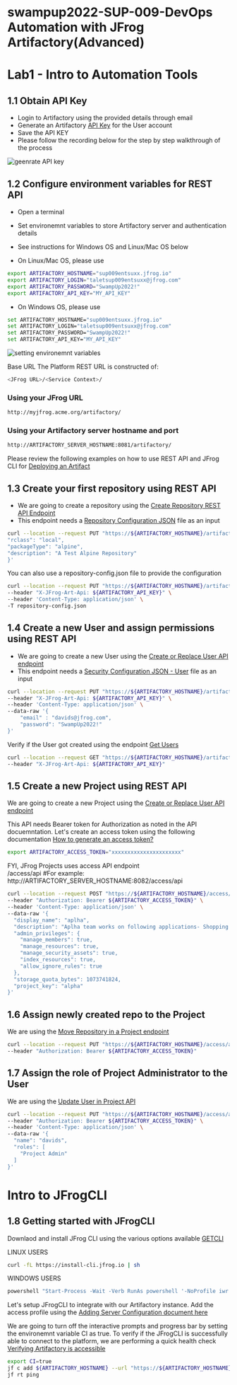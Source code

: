 # swampup2022-SUP-009-DevOps Automation with JFrog Artifactory(Advanced) 
# Lab1 - Intro to Automation Tools


## 1.1 Obtain API Key 
- Login to Artifactory using the provided details through email
- Generate an Artifactory [API Key](https://www.jfrog.com/confluence/display/JFROG/User+Profile#UserProfile-APIKey) for the User account
- Save the API KEY
- Please follow the recording below for the step by step walkthrough of the process

![geenrate API key](https://i.imgur.com/ElFGv6b.gif)

## 1.2 Configure environment variables for REST API

- Open a terminal
- Set environemnt variables to store Artifactory server and authentication details 
- See instructions for Windows OS and Linux/Mac OS below

- On Linux/Mac OS, please use
```bash
export ARTIFACTORY_HOSTNAME="sup009entsuxx.jfrog.io"
export ARTIFACTORY_LOGIN="taletsup009entsuxx@jfrog.com"
export ARTIFACTORY_PASSWORD="SwampUp2022!"
export ARTIFACTORY_API_KEY="MY_API_KEY"
```

- On Windows OS, please use
```bash
set ARTIFACTORY_HOSTNAME="sup009entsuxx.jfrog.io"
set ARTIFACTORY_LOGIN="taletsup009entsuxx@jfrog.com"
set ARTIFACTORY_PASSWORD="SwampUp2022!"
set ARTIFACTORY_API_KEY="MY_API_KEY"
```
![setting environemnt variables](https://i.imgur.com/BastCGE.gif)


Base URL
The Platform REST URL is constructed of: 
```bash
<JFrog URL>/<Service Context>/
```

### Using your JFrog URL 
```bash
http://myjfrog.acme.org/artifactory/
```

### Using your Artifactory server hostname and port
```bash
http://ARTIFACTORY_SERVER_HOSTNAME:8081/artifactory/
```

Please review the following examples on how to use REST API and JFrog CLI for [Deploying an Artifact](https://www.jfrog.com/confluence/display/JFROG/Artifactory+REST+API#ArtifactoryRESTAPI-Example-DeployinganArtifact)

## 1.3 Create your first repository using REST API 
- We are going to create a repository using the [Create Repository REST API Endpoint](https://www.jfrog.com/confluence/display/JFROG/Artifactory+REST+API#ArtifactoryRESTAPI-CreateRepository)
- This endpoint needs a [Repository Configuration JSON](https://www.jfrog.com/confluence/display/JFROG/Repository+Configuration+JSON) file as an input

```bash
curl --location --request PUT "https://${ARTIFACTORY_HOSTNAME}/artifactory/api/repositories/teamA-alpine-dev-local" --header "X-JFrog-Art-Api: ${ARTIFACTORY_API_KEY}" --header 'Content-Type: application/json' --data-raw '{
"rclass": "local",
"packageType": "alpine",
"description": "A Test Alpine Repository"
}'
```
You can also use a repository-config.json file to provide the configuration 

```bash
curl --location --request PUT "https://${ARTIFACTORY_HOSTNAME}/artifactory/api/repositories/teamB-alpine-dev-local" \
--header "X-JFrog-Art-Api: ${ARTIFACTORY_API_KEY}" \
--header 'Content-Type: application/json' \
-T repository-config.json
```

## 1.4 Create a new User and assign permissions using REST API  
- We are going to create a new User using the [Create or Replace User API endpoint](https://www.jfrog.com/confluence/display/JFROG/Artifactory+REST+API#ArtifactoryRESTAPI-CreateorReplaceUser)
- This endpoint needs a [Security Configuration JSON - User](https://www.jfrog.com/confluence/display/JFROG/Security+Configuration+JSON#SecurityConfigurationJSON-application/vnd.org.jfrog.artifactory.security.User+json) file as an input

```bash
curl --location --request PUT "https://${ARTIFACTORY_HOSTNAME}/artifactory/api/security/users/davids" \
--header "X-JFrog-Art-Api: ${ARTIFACTORY_API_KEY}" \
--header 'Content-Type: application/json' \
--data-raw '{
	"email" : "davids@jfrog.com",
    "password": "SwampUp2022!"
}'
```

Verify if the User got created using the endpoint [Get Users](https://www.jfrog.com/confluence/display/JFROG/Artifactory+REST+API#ArtifactoryRESTAPI-GetUsers)
```bash
curl --location --request GET "https://${ARTIFACTORY_HOSTNAME}/artifactory/api/security/users" \
--header "X-JFrog-Art-Api: ${ARTIFACTORY_API_KEY}"

```
## 1.5 Create a new Project using REST API 
We are going to create a new Project using the [Create or Replace User API endpoint](https://www.jfrog.com/confluence/display/JFROG/Artifactory+REST+API#ArtifactoryRESTAPI-AddaNewProject)

This API needs Bearer token for Authorization as noted in the API docuemntation. Let's create an access token using the following documentation [How to generate an access token?](https://jfrog.com/knowledge-base/how-to-generate-an-access-token-video/#:~:text=So%20once%20you're%20logged,option%20to%20generate%20admin%20tokens.)

```bash
export ARTIFACTORY_ACCESS_TOKEN="xxxxxxxxxxxxxxxxxxxxxx"
```
FYI, JFrog Projects uses access API endpoint  
<JFrog Base URL>/access/api
#For example:
http://ARTIFACTORY_SERVER_HOSTNAME:8082/access/api

```bash
curl --location --request POST "https://${ARTIFACTORY_HOSTNAME}/access/api/v1/projects" \
--header "Authorization: Bearer ${ARTIFACTORY_ACCESS_TOKEN}" \
--header 'Content-Type: application/json' \
--data-raw '{
  "display_name": "aplha",
  "description": "Aplha team works on following applications- Shopping cart",
  "admin_privileges": {
    "manage_members": true,
    "manage_resources": true,
    "manage_security_assets": true,
    "index_resources": true,
    "allow_ignore_rules": true
  },
  "storage_quota_bytes": 1073741824,
  "project_key": "alpha"
}'
```

## 1.6 Assign newly created repo to the Project 
We are using the [Move Repository in a Project endpoint](https://www.jfrog.com/confluence/display/JFROG/Artifactory+REST+API#ArtifactoryRESTAPI-MoveRepositoryinaProject)
```bash
curl --location --request PUT "https://${ARTIFACTORY_HOSTNAME}/access/api/v1/projects/_/attach/repositories/teamA-alpine-dev-local/alpha?force=false" \
--header "Authorization: Bearer ${ARTIFACTORY_ACCESS_TOKEN}"
```
## 1.7 Assign the role of Project Administrator to the User 
 We are using the [Update User in Project API](https://www.jfrog.com/confluence/display/JFROG/Artifactory+REST+API#ArtifactoryRESTAPI-UpdateUserinProject)

```bash
curl --location --request PUT "https://${ARTIFACTORY_HOSTNAME}/access/api/v1/projects/alpha/users/davids" \
--header "Authorization: Bearer ${ARTIFACTORY_ACCESS_TOKEN}" \
--header 'Content-Type: application/json' \
--data-raw '{
  "name": "davids",
  "roles": [
    "Project Admin"
  ]
}'
```

# Intro to JFrogCLI 
## 1.8 Getting started with JFrogCLI 
Downlaod and install JFrog CLI using the various options available [GETCLI](https://jfrog.com/getcli/)

LINUX USERS 
```bash
curl -fL https://install-cli.jfrog.io | sh
```
WINDOWS USERS 

```bash
powershell "Start-Process -Wait -Verb RunAs powershell '-NoProfile iwr https://releases.jfrog.io/artifactory/jfrog-cli/v2-jf/[RELEASE]/jfrog-cli-windows-amd64/jf.exe -OutFile $env:SYSTEMROOT\system32\jf.exe'" ; jf setup
```
Let's setup JFrogCLI to integrate with our Artifactory instance. Add the access profile using the [Adding Server Configuration document here](https://www.jfrog.com/confluence/display/CLI/JFrog+CLI#JFrogCLI-AddingandEditingConfiguredServers)

We are going to turn off the interactive prompts and progress bar by setting the environemnt variable CI as true. To verify if the JFrogCLI is successfully able to connect to the platform, we are performing a quick health check [Verifying Artifactory is accessible](https://www.jfrog.com/confluence/display/CLI/CLI+for+JFrog+Artifactory#CLIforJFrogArtifactory-VerifyingArtifactoryisAccessible)

```bash
export CI=true 
jf c add ${ARTIFACTORY_HOSTNAME} --url "https://${ARTIFACTORY_HOSTNAME}" --access-token ${ARTIFACTORY_ACCESS_TOKEN}
jf rt ping
```
